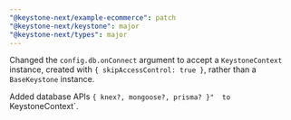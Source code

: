 ```yaml
---
"@keystone-next/example-ecommerce": patch
"@keystone-next/keystone": major
"@keystone-next/types": major
---
```


Changed the `config.db.onConnect` argument to accept a `KeystoneContext` instance, created with `{ skipAccessControl: true }`, rather than a `BaseKeystone` instance.

Added database APIs `{ knex?, mongoose?, prisma? }"  to `KeystoneContext`.
